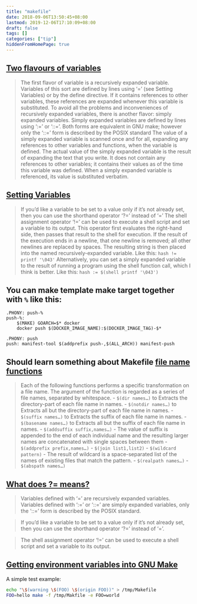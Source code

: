 ```yaml
---
title: "makefile"
date: 2018-09-06T13:50:45+08:00
lastmod: 2019-12-06T17:10:09+08:00
draft: false
tags: []
categories: ["tip"]
hiddenFromHomePage: true
---
```




## [Two flavours of variables](https://www.gnu.org/software/make/manual/html_node/Flavors.html)
> The first flavor of variable is a recursively expanded variable. Variables of this sort are defined by lines using ‘=’ (see Setting Variables) or by the define directive.
> If it contains references to other variables, these references are expanded whenever this variable is substituted.
> To avoid all the problems and inconveniences of recursively expanded variables, there is another flavor: simply expanded variables.
> Simply expanded variables are defined by lines using ‘:=’ or ‘::=’. Both forms are equivalent in GNU make; however only the ‘::=’ form is described by the POSIX standard
> The value of a simply expanded variable is scanned once and for all, expanding any references to other variables and functions, when the variable is defined. The actual value of the simply expanded variable is the result of expanding the text that you write. It does not contain any references to other variables; it contains their values as of the time this variable was defined.
> When a simply expanded variable is referenced, its value is substituted verbatim.

## [Setting Variables](https://www.gnu.org/software/make/manual/html_node/Setting.html)
> If you’d like a variable to be set to a value only if it’s not already set, then you can use the shorthand operator ‘?=’ instead of ‘=’
> The shell assignment operator ‘!=’ can be used to execute a shell script and set a variable to its output. This operator first evaluates the right-hand side, then passes that result to the shell for execution. If the result of the execution ends in a newline, that one newline is removed; all other newlines are replaced by spaces. The resulting string is then placed into the named recursively-expanded variable. Like this: `hash != printf '\043'`
> Alternatively, you can set a simply expanded variable to the result of running a program using the shell function call, which I think is better. Like this: `hash := $(shell printf '\043')`

## You can make template make target together with `%` like this:

```shell
.PHONY: push-%
push-%:
	$(MAKE) GOARCH=$* docker
	docker push $(DOCKER_IMAGE_NAME):$(DOCKER_IMAGE_TAG)-$*

.PHONY: push
push: manifest-tool $(addprefix push-,$(ALL_ARCH)) manifest-push
```

## Should learn something about Makefile [file name functions](https://www.gnu.org/software/make/manual/html_node/File-Name-Functions.html)
> Each of the following functions performs a specific transformation on a file name. The argument of the function is regarded as a series of file names, separated by whitespace.
	- `$(dir names…)` to Extracts the directory-part of each file name in names. 
	- `$(notdir names…)` to Extracts all but the directory-part of each file name in names.
	- `$(suffix names…)` to Extracts the suffix of each file name in names. 
	- `$(basename names…)` to Extracts all but the suffix of each file name in names.
	- `$(addsuffix suffix,names…)` - The value of suffix is appended to the end of each individual name and the resulting larger names are concatenated with single spaces between them
	- `$(addprefix prefix,names…)`
	- `$(join list1,list2)`
	- `$(wildcard pattern)` - The result of wildcard is a space-separated list of the names of existing files that match the pattern. 
	- `$(realpath names…)`
	- `$(abspath names…)`

## [What does **?=** means?](http://www.gnu.org/software/make/manual/html_node/Setting.html)

> Variables defined with ‘=’ are recursively expanded variables. Variables defined with ‘:=’ or ‘::=’ are simply expanded variables, only the ‘::=’ form is described by the POSIX standard.

> If you’d like a variable to be set to a value only if it’s not already set, then you can use the shorthand operator ‘?=’ instead of ‘=’.

> The shell assignment operator ‘!=’ can be used to execute a shell script and set a variable to its output.

## [Getting environment variables into GNU Make](https://www.cmcrossroads.com/article/basics-getting-environment-variables-gnu-make)

A simple test example:

```sh
echo "\$(warning \$(FOO) \$(origin FOO))" > /tmp/Makefile
FOO=hello make -f /tmp/Makfile -e FOO=world
```
